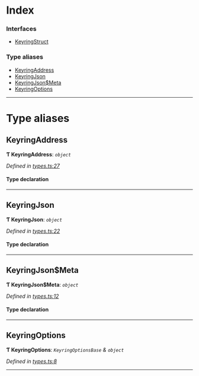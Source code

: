 

# Index

### Interfaces

* [KeyringStruct](../interfaces/_types_.keyringstruct.md)

### Type aliases

* [KeyringAddress](_types_.md#keyringaddress)
* [KeyringJson](_types_.md#keyringjson)
* [KeyringJson$Meta](_types_.md#keyringjson_meta)
* [KeyringOptions](_types_.md#keyringoptions)

---

# Type aliases

<a id="keyringaddress"></a>

##  KeyringAddress

**Ƭ KeyringAddress**: *`object`*

*Defined in [types.ts:27](https://github.com/polkadot-js/ui/blob/28b991d/packages/ui-keyring/src/types.ts#L27)*

#### Type declaration

___
<a id="keyringjson"></a>

##  KeyringJson

**Ƭ KeyringJson**: *`object`*

*Defined in [types.ts:22](https://github.com/polkadot-js/ui/blob/28b991d/packages/ui-keyring/src/types.ts#L22)*

#### Type declaration

___
<a id="keyringjson_meta"></a>

##  KeyringJson$Meta

**Ƭ KeyringJson$Meta**: *`object`*

*Defined in [types.ts:12](https://github.com/polkadot-js/ui/blob/28b991d/packages/ui-keyring/src/types.ts#L12)*

#### Type declaration

[index: `string`]: `any`

___
<a id="keyringoptions"></a>

##  KeyringOptions

**Ƭ KeyringOptions**: *`KeyringOptionsBase` & `object`*

*Defined in [types.ts:8](https://github.com/polkadot-js/ui/blob/28b991d/packages/ui-keyring/src/types.ts#L8)*

___

